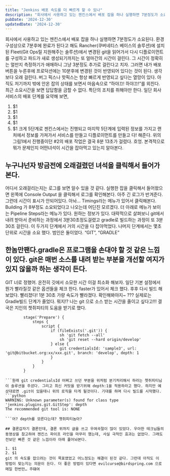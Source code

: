 ```yaml
---
title: "Jenkins 배포 속도를 더 빠르게 할 수 있나"
description: "회사에서 사용하고 있는 젠킨스에서 배포 잡을 하나 실행하면 7분정도가 소요된다. 환경 구성상으로 7분후에 완료가 된다고 해도 Rancher(쿠버네티스 베이스의 솔루션)에 설치된 Fleet(Git Ops릴 지원해주는 솔루션)에서 변경된 git을 읽어가서 다시 디플로이먼트를 구성하고 파드가..."
pubDate: '2024-12-30'
updatedDate: '2024-12-30'
---
```


회사에서 사용하고 있는 젠킨스에서 배포 잡을 하나 실행하면 7분정도가 소요된다. 환경 구성상으로 7분후에 완료가 된다고 해도 Rancher(쿠버네티스 베이스의 솔루션)에 설치된 Fleet(Git Ops릴 지원해주는 솔루션)에서 변경된 git을 읽어가서 다시 디플로이먼트를 구성하고 파드가 새로 생성되기까지는 또 얼마간의 시간이 걸린다. 그 시간이 정확히는 얼만지 측정하기가 애매하니 그냥 3분정도 추가로 걸린다고 치자. 그러면 내가 배포 버튼을 누른후에 프로덕션에는 10분후에 변경된 것이 반영되어 있다는 것이 된다. 생각보다 오래 걸린다. 버그 픽스나 핫픽스는 항상 빠르게 반영되고 싶다는 열망이 있다.
아직도 저기까지 밖에 안온 잡의 상태를 보면서 마음속으로 “하야끄! 하야끄!”를 외친다.
최근 소요시간을 보면 답답함을 금할 수 없다. 특단의 조치를 취해야만 한다.
일단 회사 서비스의 배포 단계를 요약해 보면,
1. $1
2. $1
3. $1
4. $1
5. $1
크게 5단계로 젠킨스에서는 진행되고 마지막 5단계에 입력된 정보를 가지고 랜처에서 정보를 가져가서 서비스를 만들고 디플로이먼트를 만들고 다! 해준다.
위의 그림1에서 진행중이던 #2의 배포 작업은 결국 8분 13초가 걸렸다. 흐엉.
본격적으로 뭐가 문제인지 어떤녀석이 시간을 잡아먹고 있는지 알아본다.

## 누구냐넌자 방금전에 오래걸렸던 녀석을 클릭해서 들어가 본다.

어디서 오래걸리는지는 로그를 보면 알수 있을 것 같다. 실행한 잡을 클릭해서 들어왔으면 왼쪽에 Console Output 을 클릭해서 로그를 확인해본다.
아주 긴 로그가 반겨준다. 그런데 시간이 표시가 안되어있다. 아놔…
Timings라는 메뉴가 있어서 클릭해본다.
Building 가 8부정도 소요되었다고 나오는데 어딘진 모르겠다.
더 아래로 메뉴가 보이는 Pipeline Steps라는 메뉴가 있다.
원하는 정보가 있다.
대략적으로 살펴보니 git에서 내려 받아서 준비하는 과정에서 3분30초정도걸렸고 gradle로 빌드하는 과정이 또 3분30초 걸린다. 이 두가지 단계에서 거의 시간을 다 잡아먹었다. 나머지 단계에서는 몇초 단위로 시간을 소요 했다.
범인은 둘이었다. “GIT”, “GRADLE”

## 한놈만팬다.gradle은 프로그램을 손대야 할 것 같은 느낌이 있다. git은 매번 소스를 내려 받는 부분을 개선할 여지가 있지 않을까 하는 생각이 든다.

GIT 너로 정했어.
온전히 깃에서 소모한 시간 이걸 최소화 해보자.
일단 기본 설정에서 뭔가 빨라질것 같은 옵션들을 체크 한다.
faster가 있어서 체크 했다. 후후
다시 빌드 해보았다.
빨리졌다!
1분 30초 가량 속도가 빨라졌다. 확인해봐야지~
??? 실제로는 Gradle빌드 단계가 줄었다. 뭐지!? 나는 git 으로 소스 받는 시간을 줄이고 싶다고!!! 결국은 지인의 쳇쥐피티의 도움을 받기로 했다.
```
		stage('Prepare') {
            steps {
                script {
                    if (fileExists('.git')) {
                        sh 'git fetch --all'
                        sh 'git reset --hard origin/develop'
                    } else {
                        git credentialsId: 'sample3', url: 'git@bitbucket.org:xx/xxx.git', branch: 'develop', depth: 1
                    }
                }
            }
        }

```원래 git credentialsId 어쩌고 쓰던 부분을 위처럼 분기처리해서 하라는 쳇쥐피티님이 솔루션을 주셨다. 그리고 최신 커밋을 받기위해 depth:1을 적용하라고 했다. 하지만 예상대로면 .git이 있을테니 위의 로직을 타게 될것이다. 기대를 하며 다시 빌드를 시작했다.
```python
WARNING: Unknown parameter(s) found for class type 'jenkins.plugins.git.GitStep': depth
The recommended git tool is: NONE

```어? depth를 모른다는데? 쳇쥐피티놈아?

## 결론갑자기 결론인데, 결론 위까지 글을 쓰고 우여곡절이 많이 있었다. 우아한 테크님들의 동영상을 참고하여 젠킨스 파이프 라인을 마무리 했는데, 사실 극적인 효과는 없었다. 그래도 전보단 빠른 것 같은 느낌이라 아래 풀어놔본다.

1. $1
2. $1
git 의 속도를 잡으려는 것이 목표였었고 어느정도는 해결이 된것 같다. 그런데 아직도 이 방법이 맞는지는 의문이 든다. 더 좋은 방법이 있다면 evilcurse@birdspring.com 으로 메일 한번만… 주떄여